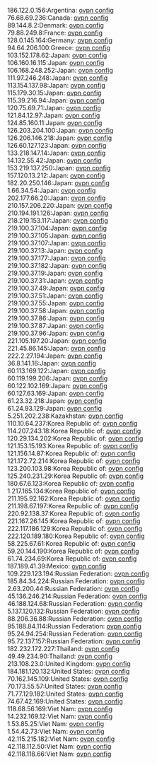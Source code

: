 186.122.0.156:Argentina: [ovpn config](vpn/186_122_0_156.ovpn)  
76.68.69.236:Canada: [ovpn config](vpn/76_68_69_236.ovpn)  
89.144.8.2:Denmark: [ovpn config](vpn/89_144_8_2.ovpn)  
79.88.249.8:France: [ovpn config](vpn/79_88_249_8.ovpn)  
128.0.145.164:Germany: [ovpn config](vpn/128_0_145_164.ovpn)  
94.64.206.100:Greece: [ovpn config](vpn/94_64_206_100.ovpn)  
103.152.178.62:Japan: [ovpn config](vpn/103_152_178_62.ovpn)  
106.160.16.115:Japan: [ovpn config](vpn/106_160_16_115.ovpn)  
106.168.248.252:Japan: [ovpn config](vpn/106_168_248_252.ovpn)  
111.97.246.248:Japan: [ovpn config](vpn/111_97_246_248.ovpn)  
113.154.137.98:Japan: [ovpn config](vpn/113_154_137_98.ovpn)  
115.179.30.15:Japan: [ovpn config](vpn/115_179_30_15.ovpn)  
115.39.216.94:Japan: [ovpn config](vpn/115_39_216_94.ovpn)  
120.75.69.71:Japan: [ovpn config](vpn/120_75_69_71.ovpn)  
121.84.12.97:Japan: [ovpn config](vpn/121_84_12_97.ovpn)  
124.85.160.11:Japan: [ovpn config](vpn/124_85_160_11.ovpn)  
126.203.204.100:Japan: [ovpn config](vpn/126_203_204_100.ovpn)  
126.206.146.218:Japan: [ovpn config](vpn/126_206_146_218.ovpn)  
126.60.127.123:Japan: [ovpn config](vpn/126_60_127_123.ovpn)  
133.218.147.14:Japan: [ovpn config](vpn/133_218_147_14.ovpn)  
14.132.55.42:Japan: [ovpn config](vpn/14_132_55_42.ovpn)  
153.219.137.250:Japan: [ovpn config](vpn/153_219_137_250.ovpn)  
157.120.13.212:Japan: [ovpn config](vpn/157_120_13_212.ovpn)  
182.20.250.146:Japan: [ovpn config](vpn/182_20_250_146.ovpn)  
1.66.34.54:Japan: [ovpn config](vpn/1_66_34_54.ovpn)  
202.177.66.20:Japan: [ovpn config](vpn/202_177_66_20.ovpn)  
210.157.206.220:Japan: [ovpn config](vpn/210_157_206_220.ovpn)  
210.194.191.126:Japan: [ovpn config](vpn/210_194_191_126.ovpn)  
218.219.153.117:Japan: [ovpn config](vpn/218_219_153_117.ovpn)  
219.100.37.104:Japan: [ovpn config](vpn/219_100_37_104.ovpn)  
219.100.37.105:Japan: [ovpn config](vpn/219_100_37_105.ovpn)  
219.100.37.107:Japan: [ovpn config](vpn/219_100_37_107.ovpn)  
219.100.37.13:Japan: [ovpn config](vpn/219_100_37_13.ovpn)  
219.100.37.177:Japan: [ovpn config](vpn/219_100_37_177.ovpn)  
219.100.37.182:Japan: [ovpn config](vpn/219_100_37_182.ovpn)  
219.100.37.19:Japan: [ovpn config](vpn/219_100_37_19.ovpn)  
219.100.37.31:Japan: [ovpn config](vpn/219_100_37_31.ovpn)  
219.100.37.49:Japan: [ovpn config](vpn/219_100_37_49.ovpn)  
219.100.37.51:Japan: [ovpn config](vpn/219_100_37_51.ovpn)  
219.100.37.55:Japan: [ovpn config](vpn/219_100_37_55.ovpn)  
219.100.37.58:Japan: [ovpn config](vpn/219_100_37_58.ovpn)  
219.100.37.86:Japan: [ovpn config](vpn/219_100_37_86.ovpn)  
219.100.37.87:Japan: [ovpn config](vpn/219_100_37_87.ovpn)  
219.100.37.96:Japan: [ovpn config](vpn/219_100_37_96.ovpn)  
221.105.197.20:Japan: [ovpn config](vpn/221_105_197_20.ovpn)  
221.45.86.145:Japan: [ovpn config](vpn/221_45_86_145.ovpn)  
222.2.27.194:Japan: [ovpn config](vpn/222_2_27_194.ovpn)  
36.8.141.16:Japan: [ovpn config](vpn/36_8_141_16.ovpn)  
60.113.169.122:Japan: [ovpn config](vpn/60_113_169_122.ovpn)  
60.119.199.206:Japan: [ovpn config](vpn/60_119_199_206.ovpn)  
60.122.102.169:Japan: [ovpn config](vpn/60_122_102_169.ovpn)  
60.127.63.169:Japan: [ovpn config](vpn/60_127_63_169.ovpn)  
61.23.32.218:Japan: [ovpn config](vpn/61_23_32_218.ovpn)  
61.24.93.129:Japan: [ovpn config](vpn/61_24_93_129.ovpn)  
5.251.202.238:Kazakhstan: [ovpn config](vpn/5_251_202_238.ovpn)  
110.10.64.237:Korea Republic of: [ovpn config](vpn/110_10_64_237.ovpn)  
114.207.243.18:Korea Republic of: [ovpn config](vpn/114_207_243_18.ovpn)  
120.29.134.202:Korea Republic of: [ovpn config](vpn/120_29_134_202.ovpn)  
121.153.15.193:Korea Republic of: [ovpn config](vpn/121_153_15_193.ovpn)  
121.156.14.87:Korea Republic of: [ovpn config](vpn/121_156_14_87.ovpn)  
121.172.72.214:Korea Republic of: [ovpn config](vpn/121_172_72_214.ovpn)  
123.200.103.98:Korea Republic of: [ovpn config](vpn/123_200_103_98.ovpn)  
125.240.231.29:Korea Republic of: [ovpn config](vpn/125_240_231_29.ovpn)  
180.67.6.123:Korea Republic of: [ovpn config](vpn/180_67_6_123.ovpn)  
1.217.165.134:Korea Republic of: [ovpn config](vpn/1_217_165_134.ovpn)  
211.195.92.162:Korea Republic of: [ovpn config](vpn/211_195_92_162.ovpn)  
211.198.67.197:Korea Republic of: [ovpn config](vpn/211_198_67_197.ovpn)  
220.92.138.37:Korea Republic of: [ovpn config](vpn/220_92_138_37.ovpn)  
221.167.26.145:Korea Republic of: [ovpn config](vpn/221_167_26_145.ovpn)  
222.117.186.129:Korea Republic of: [ovpn config](vpn/222_117_186_129.ovpn)  
222.120.189.180:Korea Republic of: [ovpn config](vpn/222_120_189_180.ovpn)  
58.225.67.61:Korea Republic of: [ovpn config](vpn/58_225_67_61.ovpn)  
59.20.144.190:Korea Republic of: [ovpn config](vpn/59_20_144_190.ovpn)  
61.74.234.69:Korea Republic of: [ovpn config](vpn/61_74_234_69.ovpn)  
187.189.41.39:Mexico: [ovpn config](vpn/187_189_41_39.ovpn)  
109.229.123.194:Russian Federation: [ovpn config](vpn/109_229_123_194.ovpn)  
185.84.34.224:Russian Federation: [ovpn config](vpn/185_84_34_224.ovpn)  
2.63.200.44:Russian Federation: [ovpn config](vpn/2_63_200_44.ovpn)  
45.136.246.214:Russian Federation: [ovpn config](vpn/45_136_246_214.ovpn)  
46.188.124.68:Russian Federation: [ovpn config](vpn/46_188_124_68.ovpn)  
5.137.120.132:Russian Federation: [ovpn config](vpn/5_137_120_132.ovpn)  
88.206.36.88:Russian Federation: [ovpn config](vpn/88_206_36_88.ovpn)  
95.188.84.114:Russian Federation: [ovpn config](vpn/95_188_84_114.ovpn)  
95.24.94.254:Russian Federation: [ovpn config](vpn/95_24_94_254.ovpn)  
95.72.137.157:Russian Federation: [ovpn config](vpn/95_72_137_157.ovpn)  
182.232.172.227:Thailand: [ovpn config](vpn/182_232_172_227.ovpn)  
49.49.234.90:Thailand: [ovpn config](vpn/49_49_234_90.ovpn)  
213.108.23.0:United Kingdom: [ovpn config](vpn/213_108_23_0.ovpn)  
184.181.120.132:United States: [ovpn config](vpn/184_181_120_132.ovpn)  
70.162.145.109:United States: [ovpn config](vpn/70_162_145_109.ovpn)  
70.173.55.57:United States: [ovpn config](vpn/70_173_55_57.ovpn)  
71.77.129.182:United States: [ovpn config](vpn/71_77_129_182.ovpn)  
74.67.42.169:United States: [ovpn config](vpn/74_67_42_169.ovpn)  
118.68.56.169:Viet Nam: [ovpn config](vpn/118_68_56_169.ovpn)  
14.232.169.12:Viet Nam: [ovpn config](vpn/14_232_169_12.ovpn)  
1.53.85.25:Viet Nam: [ovpn config](vpn/1_53_85_25.ovpn)  
1.54.42.73:Viet Nam: [ovpn config](vpn/1_54_42_73.ovpn)  
42.115.215.182:Viet Nam: [ovpn config](vpn/42_115_215_182.ovpn)  
42.118.112.50:Viet Nam: [ovpn config](vpn/42_118_112_50.ovpn)  
42.118.118.66:Viet Nam: [ovpn config](vpn/42_118_118_66.ovpn)  
